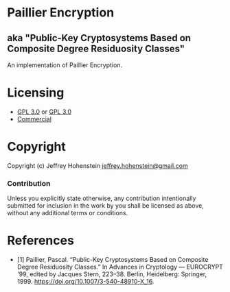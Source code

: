 # Paillier Encryption

## aka "Public-Key Cryptosystems Based on Composite Degree Residuosity Classes"

An implementation of Paillier Encryption.

# Licensing

* [GPL 3.0](https://spdx.org/licenses/GPL-3.0-only.html) or [GPL 3.0](./LICENSE-GPL-3.0.md)
* [Commercial](./LICENSE-COMMERCIAL.md)

# Copyright

Copyright (c) Jeffrey Hohenstein <jeffrey.hohenstein@gmail.com>

### Contribution

Unless you explicitly state otherwise, any contribution intentionally
submitted for inclusion in the work by you shall be licensed as above, without any additional terms or
conditions.

# References

* [1] Paillier, Pascal. “Public-Key Cryptosystems Based on Composite Degree Residuosity Classes.” In Advances in Cryptology — EUROCRYPT ’99, edited by Jacques Stern, 223–38. Berlin, Heidelberg: Springer, 1999. https://doi.org/10.1007/3-540-48910-X_16.
